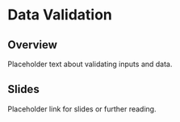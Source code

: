 
# Data Validation

## Overview

Placeholder text about validating inputs and data.

## Slides

Placeholder link for slides or further reading.